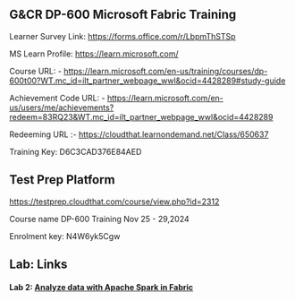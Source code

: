 ## G&CR DP-600 Microsoft Fabric Training


Learner Survey Link:
https://forms.office.com/r/LbpmThSTSp

MS Learn Profile:
https://learn.microsoft.com/


Course URL: -  https://learn.microsoft.com/en-us/training/courses/dp-600t00?WT.mc_id=ilt_partner_webpage_wwl&ocid=4428289#study-guide

Achievement Code URL: - https://learn.microsoft.com/en-us/users/me/achievements?redeem=83RQ23&WT.mc_id=ilt_partner_webpage_wwl&ocid=4428289

Redeeming URL :- https://cloudthat.learnondemand.net/Class/650637

Training Key: D6C3CAD376E84AED


## Test Prep Platform
https://testprep.cloudthat.com/course/view.php?id=2312

Course name  DP-600 Training Nov 25 - 29,2024

Enrolment key: N4W6yk5Cgw


## Lab: Links

#### Lab 2: [Analyze data with Apache Spark in Fabric](https://microsoftlearning.github.io/mslearn-fabric/Instructions/Labs/02-analyze-spark.html)
